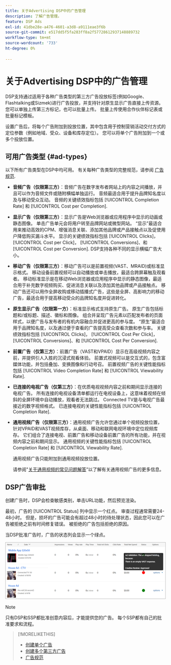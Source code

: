 ```yaml
---
title: 关于Advertising DSP中的广告管理
description: 了解广告管理。
feature: DSP Ads
exl-id: 41dbe28e-a476-4601-a3d8-a9111eae3f6b
source-git-commit: e517dd5f5fa283ff8a2f57728612937148889732
workflow-type: tm+mt
source-wordcount: '733'
ht-degree: 0%

---
```


# 关于Advertising DSP中的广告管理

<!-- add "The Ads View (Dashboard?)" section -->

DSP支持通过适用于各种广告类型的第三方广告投放标签(例如Google、Flashtalking或Sizmek)进行广告投放，并支持针对原生显示广告直接上传资源。 您可以单独上传第三方标记，也可以批量上传。 批量上传使用合作伙伴标记表或批量标记模板。

<!-- The bulk upload feature requires you to either a) upload DoubleClick and Flashtalking tag sheets or b) download a template, input your tags into the template, and then re-upload the template. -->
<!-- need a list of all supported third-party ad servers; see file in future-tbd folder -->

设置广告后，将每个广告附加到投放位置，其中包含用于控制营销活动交付方式的定位参数（例如地域、受众、设备和库存定位）。 您可以将单个广告附加到一个或多个投放位置。

## 可用广告类型 {#ad-types}

以下所有广告类型在DSP中均可用。 有关每种广告类型的完整规范，请参阅 [广告规范](ad-specs.md).

* **音频广告（仅限第三方）**：音频广告在数字发布者网站上的内容之间播放，并且可以作为音频文件或随附横幅单独运行。 音频最适合用于提升品牌知名度以及与移动受众互动。 音频的关键绩效指标包括 [!UICONTROL Completion Rate] 和 [!UICONTROL Cost per Completion].

* **显示广告（仅限第三方）**：显示广告是Web浏览器或应用程序中显示的动画或静态图像。 单击广告单元会将用户转至品牌网站或微型网站。 “显示”最适合用来推动高效的CPM、增强消息关联、添加其他品牌或产品接触点以及促使用户降低购买漏斗水平。 显示的关键绩效指标包括 [!UICONTROL Clicks]， [!UICONTROL Cost per Click]， [!UICONTROL Conversions]、和 [!UICONTROL Cost per Conversion]. DSP支持各种不同的显示横幅广告大小。

* **移动广告（仅限第三方）**：移动广告可以是前置视频(VAST、MRAID)或标准显示格式。 移动设备前置视频可以自动播放或单击播放，最适合跨屏幕触及观看者。 移动标准显示是在移动Web浏览器或应用程序中显示的静态图像，最适合用于补充数字视频购买、促进消息关联以及添加其他品牌或产品接触点。 移动广告还可以用作全屏收购或移动插播式广告，这些是全屏、高影响力的移动广告，最适合用于提高移动受众的品牌知名度并促进转化。

* **原生显示广告（仅限第一方）**：标准显示格式支持原生广告。 原生广告包括标题和/或标题、描述、徽标和图像。 组合并呈现广告元素以匹配发布者的页面样式，以便广告与发布者的有机内容融合并促进更高的参与度。 “原生”最适合用于品牌知名度，以及通过便于查看的广告提高受众查看次数和参与率。 关键绩效指标包括 [!UICONTROL Clicks]， [!UICONTROL Cost Per Click]， [!UICONTROL Conversions]、和 [!UICONTROL Cost Per Conversion].

* **前置广告（仅第三方）**：前置广告（VAST和VPAID）显示在高级视频内容之前，并提供引人入胜的沉浸式观看体验。 前置式视频可以是交互式的，包含富媒体功能，并包括叠加、变换图像和行动号召。 前置视频广告的关键性能指标包括 [!UICONTROL Video Completion Rate] 和 [!UICONTROL Viewability Rate].

* **已连接的电视广告（仅第三方）**：在优质电视视频内容之前和期间显示连接的电视广告。 所有连接的电视设备清单都运行在电视设备上，这意味着视频在倾斜的全屏环境中自动播放，观看者无法跳过。 Connected TV是与电视广告最接近的数字视频格式。 已连接电视的关键性能指标包括 [!UICONTROL Completion Rate].

* **通用视频广告（仅限第三方）**：通用视频广告允许您通过单个视频投放位置，针对VPAID和VAST视频库存，从桌面、移动和联网电视环境中定位视频库存。 它们组合了连接电视、前置广告和移动设备前置广告的所有功能，并在视频内容之前和期间显示。 通用视频的关键性能指标包括 [!UICONTROL Completion Rate] 和 [!UICONTROL Viewability Rate].

  通用视频广告只能附加到通用视频投放位置。

  请参阅&quot;[关于通用视频的常见问题解答](/help/dsp/campaign-management/faq-universal-video.md)”以了解有关通用视频广告的更多信息。

## DSP广告审批

创建广告时，DSP会检查敏感类别，单击URL功能，然后预览渲染。

最初，广告的 [!UICONTROL Status] 列中显示一个红点。 审查过程通常需要24-48小时。 但是，损坏的广告可能会有超过48小时的待处理状态，因此您可以在广告被拒绝之前有时间修复错误。 被拒绝的广告包括拒绝的原因。

当DSP批准广告时，广告的状态列会显示一个绿点。

![中的审批指示器 [!UICONTROL Status] 列](/help/dsp/assets/ad-approval-status.png)

>[!NOTE]
>
>只有DSP和SSP都批准创意内容后，才能提供您的广告。 每个SSP都有自己的批准要求和流程。

>[!MORELIKETHIS]
>
>* [创建单个广告](ad-create.md)
>* [创建多个第三方广告](ad-create-multiple.md)
>* [广告规范](ad-specs.md)
